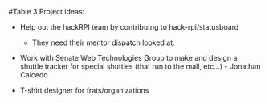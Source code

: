 #Table 3 Project ideas:
- Help out the hackRPI team by contributng to hack-rpi/statusboard
	- They need their mentor dispatch looked at.
- Work with Senate Web Technologies Group to make and design a shuttle tracker for special shuttles (that run to the mall, etc...) - Jonathan Caicedo

- T-shirt designer for frats/organizations